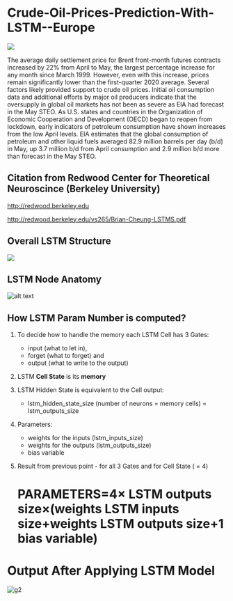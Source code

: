 # Crude-Oil-Prices-Prediction-With-LSTM--Europe

![](https://user-images.githubusercontent.com/52448964/85650354-06f7c300-b6c3-11ea-947b-51bd32c88f8f.png)

The average daily settlement price for Brent front-month futures contracts increased by 22% from April to May, the largest percentage increase for any month since March 1999. However, even with this increase, prices remain significantly lower than the first-quarter 2020 average. Several factors likely provided support to crude oil prices. Initial oil consumption data and additional efforts by major oil producers indicate that the oversupply in global oil markets has not been as severe as EIA had forecast in the May STEO. As U.S. states and countries in the Organization of Economic Cooperation and Development (OECD) began to reopen from lockdown, early indicators of petroleum consumption have shown increases from the low April levels. EIA estimates that the global consumption of petroleum and other liquid fuels averaged 82.9 million barrels per day (b/d) in May, up 3.7 million b/d from April consumption and 2.9 million b/d more than forecast in the May STEO.


Citation from Redwood Center for Theoretical Neuroscince (Berkeley University)
---------------------
http://redwood.berkeley.edu

http://redwood.berkeley.edu/vs265/Brian-Cheung-LSTMS.pdf

Overall LSTM Structure
----------------
![](https://www.researchgate.net/profile/Oezal_Yildirim/publication/324056729/figure/fig3/AS:619912796073986@1524810136091/Basic-structure-of-the-BLSTM-network-The-LSTM-nets-at-the-bottom-indicate-the-forward.png)



LSTM Node Anatomy
----------------
![alt text](https://devopedia.org/images/article/217/1055.1569518278.jpg)

How LSTM Param Number is computed?
--------------------------------

1. To decide how to handle the memory each LSTM Cell has <bold>3 Gates</bold>: 
    - input (what to let in), 
    - forget (what to forget) and 
    - output (what to write to the output)
2. LSTM **Cell State** is its **memory**
3. LSTM Hidden State is equivalent to the Cell output:
    - lstm_hidden_state_size (number of neurons = memory cells) = lstm_outputs_size
4. Parameters:
    - weights for the inputs (lstm_inputs_size)
    - weights for the outputs (lstm_outputs_size)
    - bias variable
5.  Result from previous point - for all 3 Gates and for Cell State ( = 4)  
   
    # PARAMETERS=4× LSTM outputs size×(weights LSTM inputs size+weights LSTM outputs size+1 bias variable)

# Output After Applying LSTM Model
![g2](https://user-images.githubusercontent.com/52448964/85660334-24348d80-b6d3-11ea-8235-4a1c9b91378c.png)



